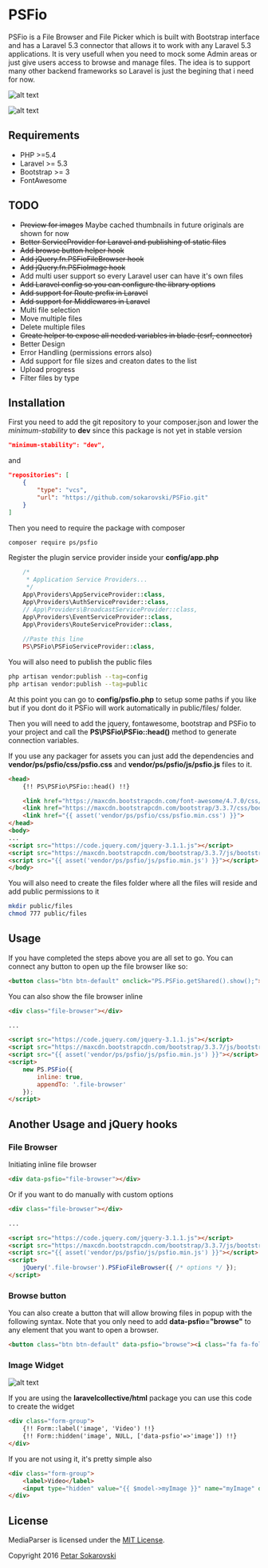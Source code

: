 # PSFio

PSFio is a File Browser and File Picker which is built with Bootstrap interface and has a Laravel 5.3 connector that allows it to work with any Laravel 5.3 applications. It is very usefull when you need to mock some Admin areas or just give users access to browse and manage files. The idea is to support many other backend frameworks so Laravel is just the begining that i need for now. 

![alt text](https://github.com/sokarovski/PSFio/blob/master/thumbs/inline_grid.png "Inline Browser with Grid Renderer")

![alt text](https://github.com/sokarovski/PSFio/blob/master/thumbs/popup_table.png "Popup Browser with Table Renderer")

## Requirements

- PHP >=5.4
- Laravel >= 5.3
- Bootstrap >= 3
- FontAwesome

## TODO

- ~~Preview for images~~ Maybe cached thumbnails in future originals are shown for now
- ~~Better ServiceProvider for Laravel and publishing of static files~~
- ~~Add browse button helper hook~~
- ~~Add jQuery.fn.PSFioFileBrowser hook~~
- ~~Add jQuery.fn.PSFioImage hook~~
- Add multi user support so every Laravel user can have it's own files
- ~~Add Laravel config so you can configure the library options~~
- ~~Add support for Route prefix in Laravel~~
- ~~Add support for Middlewares in Laravel~~
- Multi file selection
- Move multiple files
- Delete multiple files
- ~~Create helper to expose all needed variables in blade (csrf, connector)~~
- Better Design
- Error Handling (permissions errors also)
- Add support for file sizes and creaton dates to the list
- Upload progress
- Filter files by type 

## Installation

First you need to add the git repository to your composer.json and lower the *minimum-stability* to **dev** since this package is not yet in stable version
```json
"minimum-stability": "dev",
```
and 
```json
"repositories": [
    {
        "type": "vcs",
        "url": "https://github.com/sokarovski/PSFio.git"
    }
]
```

Then you need to require the package with composer 
```bash
composer require ps/psfio
```

Register the plugin service provider inside your **config/app.php**
```php
    /*
     * Application Service Providers...
     */
    App\Providers\AppServiceProvider::class,
    App\Providers\AuthServiceProvider::class,
    // App\Providers\BroadcastServiceProvider::class,
    App\Providers\EventServiceProvider::class,
    App\Providers\RouteServiceProvider::class,
    
    //Paste this line
    PS\PSFio\PSFioServiceProvider::class,
```

You will also need to publish the public files 
```bash
php artisan vendor:publish --tag=config
php artisan vendor:publish --tag=public
```

At this point you can go to **config/psfio.php** to setup some paths if you like but if you dont do it PSFio will work automatically in public/files/ folder.

Then you will need to add the jquery, fontawesome, bootstrap and PSFio to your project and call the **PS\PSFio\PSFio::head()** method to generate connection variables. 

If you use any packager for assets you can just add the dependencies and **vendor/ps/psfio/css/psfio.css** and **vendor/ps/psfio/js/psfio.js** files to it.
```html
<head>
    {!! PS\PSFio\PSFio::head() !!}

    <link href="https://maxcdn.bootstrapcdn.com/font-awesome/4.7.0/css/font-awesome.min.css" rel="stylesheet">
    <link href="https://maxcdn.bootstrapcdn.com/bootstrap/3.3.7/css/bootstrap.min.css" rel="stylesheet">
    <link href="{{ asset('vendor/ps/psfio/css/psfio.min.css') }}">
</head>
<body>
...
<script src="https://code.jquery.com/jquery-3.1.1.js"></script>
<script src="https://maxcdn.bootstrapcdn.com/bootstrap/3.3.7/js/bootstrap.min.js"></script>
<script src="{{ asset('vendor/ps/psfio/js/psfio.min.js') }}"></script>
</body>
```

You will also need to create the files folder where all the files will reside and add public permissions to it
```bash
mkdir public/files
chmod 777 public/files
```

## Usage

If you have completed the steps above you are all set to go. You can connect any button to open up the file browser like so:
```html
<button class="btn btn-default" onclick="PS.PSFio.getShared().show();"><i class="fa fa-folder"></i> Browse</button>
```

You can also show the file browser inline
```html
<div class="file-browser"></div>

...

<script src="https://code.jquery.com/jquery-3.1.1.js"></script>
<script src="https://maxcdn.bootstrapcdn.com/bootstrap/3.3.7/js/bootstrap.min.js"></script>
<script src="{{ asset('vendor/ps/psfio/js/psfio.min.js') }}"></script>
<script>
    new PS.PSFio({
        inline: true,
        appendTo: '.file-browser'
    });
</script>
```
## Another Usage and jQuery hooks

### File Browser
Initiating inline file browser
```html
<div data-psfio="file-browser"></div>
```

Or if you want to do manually with custom options
```html
<div class="file-browser"></div>

...

<script src="https://code.jquery.com/jquery-3.1.1.js"></script>
<script src="https://maxcdn.bootstrapcdn.com/bootstrap/3.3.7/js/bootstrap.min.js"></script>
<script src="{{ asset('vendor/ps/psfio/js/psfio.min.js') }}"></script>
<script>
    jQuery('.file-browser').PSFioFileBrowser({ /* options */ });
</script>
```

### Browse button
You can also create a button that will allow browing files in popup with the following syntax. 
Note that you only need to add **data-psfio="browse"** to any element that you want to open a browser.
```html
<button class="btn btn-default" data-psfio="browse"><i class="fa fa-folder"></i> Browse my files</button>
```

### Image Widget

![alt text](https://github.com/sokarovski/PSFio/blob/master/thumbs/image_preview.jpg "Example if Image Widget")

If you are using the **laravelcollective/html** package you can use this code to create the widget
```html
<div class="form-group">
    {!! Form::label('image', 'Video') !!}
    {!! Form::hidden('image', NULL, ['data-psfio'=>'image']) !!}
</div> 
```

If you are not using it, it's pretty simple also
```html
<div class="form-group">
    <label>Video</label>
    <input type="hidden" value="{{ $model->myImage }}" name="myImage" data-psfio="image" />
</div> 
```

## License

MediaParser is licensed under the [MIT License](http://opensource.org/licenses/MIT).

Copyright 2016 [Petar Sokarovski](http://github.com/sokarovski)
